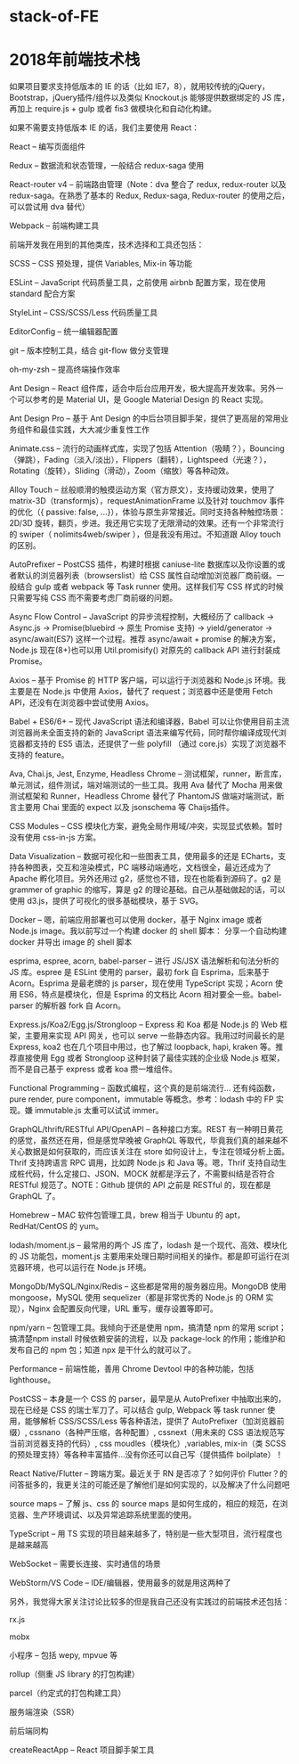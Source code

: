 # stack-of-FE
# 2018年前端技术栈

如果项目要求支持低版本的 IE 的话（比如 IE7，8），就用较传统的jQuery，Bootstrap，jQuery插件/组件以及类似 Knockout.js 能够提供数据绑定的 JS 库，再加上 require.js + gulp 或者 fis3 做模块化和自动化构建。

如果不需要支持低版本 IE 的话，我们主要使用 React：

React – 编写页面组件

Redux – 数据流和状态管理，一般结合 redux-saga 使用

React-router v4 – 前端路由管理（Note：dva 整合了 redux, redux-router 以及 redux-saga。在熟悉了基本的 Redux, Redux-saga, Redux-router 的使用之后，可以尝试用 dva 替代）

Webpack – 前端构建工具

前端开发我在用到的其他类库，技术选择和工具还包括：

SCSS – CSS 预处理，提供 Variables, Mix-in 等功能

ESLint – JavaScript 代码质量工具，之前使用 airbnb 配置方案，现在使用 standard 配合方案

StyleLint – CSS/SCSS/Less 代码质量工具

EditorConfig – 统一编辑器配置

git – 版本控制工具，结合 git-flow 做分支管理

oh-my-zsh – 提高终端操作效率

Ant Design – React 组件库，适合中后台应用开发，极大提高开发效率。另外一个可以参考的是 Material UI，是 Google Material Design 的 React 实现。

Ant Design Pro – 基于 Ant Design 的中后台项目脚手架，提供了更高层的常用业务组件和最佳实践，大大减少重复性工作

Animate.css – 流行的动画样式库，实现了包括 Attention（吸睛？），Bouncing（弹跳），Fading（淡入/淡出），Flippers（翻转），Lightspeed（光速？），Rotating（旋转），Sliding（滑动），Zoom（缩放）等各种动效。

Alloy Touch – 丝般顺滑的触摸运动方案（官方原文），支持缓动效果，使用了 matrix-3D（transformjs），requestAnimationFrame 以及针对 touchmov 事件的优化（{ passive: false, …}），体验与原生非常接近。同时支持各种触控场景：2D/3D 旋转，翻页，步进。我还用它实现了无限滑动的效果。还有一个非常流行的 swiper（ nolimits4web/swiper ），但是我没有用过。不知道跟 Alloy touch 的区别。

AutoPrefixer – PostCSS 插件，构建时根据 caniuse-lite 数据库以及你设置的或者默认的浏览器列表（browserslist）给 CSS 属性自动增加浏览器厂商前缀。一般结合 gulp 或者 webpack 等 Task runner 使用。这样我们写 CSS 样式的时候只需要写纯 CSS 而不需要考虑厂商前缀的问题。

Async Flow Control – JavaScript 的异步流程控制，大概经历了 callback -> Async.js -> Promise(bluebird -> 原生 Promise 支持) -> yield/generator -> async/await(ES7) 这样一个过程。推荐 async/await + promise 的解决方案，Node.js 现在(8+)也可以用 Util.promisify() 对原先的 callback API 进行封装成 Promise。

Axios – 基于 Promise 的 HTTP 客户端，可以运行于浏览器和 Node.js 环境。我主要是在 Node.js 中使用 Axios，替代了 request；浏览器中还是使用 Fetch API，还没有在浏览器中尝试使用 Axios。

Babel + ES6/6+ – 现代 JavaScript 语法和编译器，Babel 可以让你使用目前主流浏览器尚未全面支持的新的 JavaScript 语法来编写代码，同时帮你编译成现代浏览器都支持的 ES5 语法，还提供了一些 polyfill （通过 core.js）实现了浏览器不支持的 feature。

Ava, Chai.js, Jest, Enzyme, Headless Chrome – 测试框架，runner，断言库，单元测试，组件测试，端对端测试的一些工具。我用 Ava 替代了 Mocha 用来做测试框架和 Runner，Headless Chrome 替代了 PhantomJS 做端对端测试，断言主要用 Chai 里面的 expect 以及 jsonschema 等 Chaijs插件。

CSS Modules – CSS 模块化方案，避免全局作用域/冲突，实现显式依赖。暂时没有使用 css-in-js 方案。

Data Visualization – 数据可视化和一些图表工具，使用最多的还是 ECharts，支持各种图表，交互和渲染模式，PC 端移动端通吃，文档很全，最近还成为了 Apache 孵化项目。另外还用过 g2，感觉也不错，现在也能看到源码了。g2 是 grammer of graphic 的缩写，算是 g2 的理论基础。自己从基础做起的话，可以使用 d3.js，提供了可视化的很多基础模块，基于 SVG。

Docker – 嗯，前端应用部署也可以使用 docker，基于 Nginx image 或者 Node.js image。我以前写过一个构建 docker 的 shell 脚本： 分享一个自动构建 docker 并导出 image 的 shell 脚本

esprima, espree, acorn, babel-parser – 进行 JS/JSX 语法解析和句法分析的 JS 库。espree 是 ESLint 使用的 parser，最初 fork 自 Esprima，后来基于 Acorn。Esprima 是最老牌的 js parser，现在使用 TypeScript 实现；Acorn 使用 ES6，特点是模块化，但是 Esprima 的文档比 Acorn 相对要全一些。babel-parser 的解析器 fork 自 Acorn。

Express.js/Koa2/Egg.js/Strongloop – Express 和 Koa 都是 Node.js 的 Web 框架，主要用来实现 API 网关，也可以 serve 一些静态内容。我用过时间最长的是 Express, koa2 也在几个项目中用过，也了解过 loopback, hapi, kraken 等。推荐直接使用 Egg 或者 Strongloop 这种封装了最佳实践的企业级 Node.js 框架，而不是自己基于 express 或者 koa 攒一堆组件。

Functional Programming – 函数式编程，这个真的是前端流行… 还有纯函数，pure render, pure component，immutable 等概念。参考：lodash 中的 FP 实现。嫌 immutable.js 太重可以试试 immer。

GraphQL/thrift/RESTful API/OpenAPI – 各种接口方案。REST 有一种明日黄花的感觉，虽然还在用，但是感觉早晚被 GraphQL 等取代，毕竟我们真的越来越不关心数据是如何获取的，而应该关注在 store 如何设计上，专注在领域分析上面。Thrif 支持跨语言 RPC 调用，比如跨 Node.js 和 Java 等。嗯，Thrif 支持自动生成桩代码，什么定接口、JSON、MOCK 就都是浮云了，不需要纠结是否符合 RESTful 规范了。NOTE：Github 提供的 API 之前是 RESTful 的，现在都是 GraphQL 了。

Homebrew – MAC 软件包管理工具，brew 相当于 Ubuntu 的 apt，RedHat/CentOS 的 yum。

lodash/moment.js – 最常用的两个 JS 库了，lodash 是一个现代、高效、模块化的 JS 功能包，moment.js 主要用来处理日期时间相关的操作。都是即可运行在浏览器环境，也可以运行在 Node.js 环境。

MongoDb/MySQL/Nginx/Redis – 这些都是常用的服务器应用。MongoDB 使用 mongoose，MySQL 使用 sequelizer（都是非常优秀的 Node.js 的 ORM 实现），Nginx 会配置反向代理，URL 重写，缓存设置等即可。

npm/yarn – 包管理工具。我倾向于还是使用 npm，搞清楚 npm 的常用 script；搞清楚npm install 时候依赖安装的流程，以及 package-lock 的作用；能维护和发布自己的 npm 包；知道 npx 是干什么的就可以了。

Performance – 前端性能，善用 Chrome Devtool 中的各种功能，包括 lighthouse。

PostCSS – 本身是一个 CSS 的 parser，最早是从 AutoPrefixer 中抽取出来的，现在已经是 CSS 的瑞士军刀了。可以结合 gulp, Webpack 等 task runner 使用，能够解析 CSS/SCSS/Less 等各种语法，提供了 AutoPrefixer（加浏览器前缀）, cssnano（各种严压缩，各种配置）, cssnext（用未来的 CSS 语法规范写当前浏览器支持的代码）, css moudles（模块化）,variables, mix-in（类 SCSS 的预处理支持）等各种丰富插件…没有你还可以自己写（提供插件 boilplate）！

React Native/Flutter – 跨端方案。最近关于 RN 是否凉了？如何评价 Flutter？的问答挺多的，我更关注的可能还是了解他们是如何实现的，以及解决了什么问题吧

source maps – 了解 js、css 的 source maps 是如何生成的，相应的规范，在浏览器、生产环境调试、以及异常追踪系统里面的使用。

TypeScript – 用 TS 实现的项目越来越多了，特别是一些大型项目，流行程度也是越来越高

WebSocket – 需要长连接、实时通信的场景

WebStorm/VS Code – IDE/编辑器，使用最多的就是用这两种了

另外，我觉得大家关注讨论比较多的但是我自己还没有实践过的前端技术还包括：

rx.js

mobx

小程序 – 包括 wepy, mpvue 等

rollup（侧重 JS library 的打包构建）

parcel（约定式的打包构建工具）

服务端渲染（SSR）

前后端同构

createReactApp – React 项目脚手架工具
